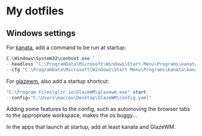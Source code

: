 # My dotfiles

## Windows settings

For [kanata](https://github.com/jtroo/kanata), add a command to be run at startup:

```powershell
C:\Windows\System32\conhost.exe `
--headless "C:\ProgramData\Microsoft\Windows\Start Menu\Programs\kanata\kanata.exe" `
--cfg "C:\ProgramData\Microsoft\Windows\Start Menu\Programs\kanata\kanata.kbd"
```

For [glazewm](https://github.com/glzr-io/glazewm), also add a startup shortcut:

```powershell
"C:\Program Files\glzr.io\GlazeWM\glazewm.exe" start `  
--config="C:\Users\maccou\Desktop\GlazeWM\config.yaml"
```

Adding some features to the config, such as automoving the browser tabs to the appropriate workspace, makes the os buggy...

In the apps that launch at startup, add at least kanata and GlazeWM.
